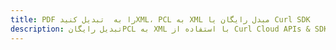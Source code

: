 ---title: PDF را به  تبدیل کنیدXML، PCL به XML مبدل رایگان یا Curl SDKdescription: تبدیل رایگانPCL به XML با استفاده از Curl Cloud APIs & SDK همچنین اسناد PDF را در Cloud ایجاد، ویرایش و رندر کنید.---